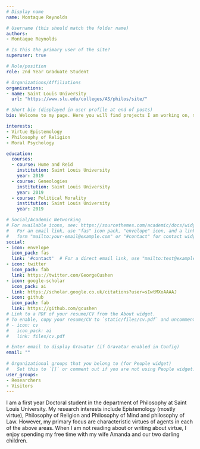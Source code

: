 ```yaml
---
# Display name
name: Montaque Reynolds

# Username (this should match the folder name)
authors:
- Montaque Reynolds

# Is this the primary user of the site?
superuser: true

# Role/position
role: 2nd Year Graduate Student

# Organizations/Affiliations
organizations:
- name: Saint Louis University
  url: "https://www.slu.edu/colleges/AS/philos/site/"

# Short bio (displayed in user profile at end of posts)
bio: Welcome to my page. Here you will find projects I am working on, musings and various other tidbits of procrastination.

interests:
- Virtue Epistemology
- Philosophy of Religion
- Moral Psychology

education:
  courses:
  - course: Hume and Reid
    institution: Saint Louis University
    year: 2019
  - course: Geneologies
    institution: Saint Louis University
    year: 2019
  - course: Political Morality
    institution: Saint Louis University
    year: 2019

# Social/Academic Networking
# For available icons, see: https://sourcethemes.com/academic/docs/widgets/#icons
#   For an email link, use "fas" icon pack, "envelope" icon, and a link in the
#   form "mailto:your-email@example.com" or "#contact" for contact widget.
social:
- icon: envelope
  icon_pack: fas
  link: '#contact'  # For a direct email link, use "mailto:test@example.org".
- icon: twitter
  icon_pack: fab
  link: https://twitter.com/GeorgeCushen
- icon: google-scholar
  icon_pack: ai
  link: https://scholar.google.co.uk/citations?user=sIwtMXoAAAAJ
- icon: github
  icon_pack: fab
  link: https://github.com/gcushen
# Link to a PDF of your resume/CV from the About widget.
# To enable, copy your resume/CV to `static/files/cv.pdf` and uncomment the lines below.  
# - icon: cv
#   icon_pack: ai
#   link: files/cv.pdf

# Enter email to display Gravatar (if Gravatar enabled in Config)
email: ""
  
# Organizational groups that you belong to (for People widget)
#   Set this to `[]` or comment out if you are not using People widget.  
user_groups:
- Researchers
- Visitors
---
```

I am a first year Doctoral student in the department of Philosophy at Saint Louis University. My research interests include Epistemology (mostly virtue), Philosophy of Religion and Philosophy of Mind and philosophy of Law. However, my primary focus are characteristic virtues of agents in each of the above areas. When I am not reading about or writing about virtue, I enjoy spending my free time with my wife Amanda and our two darling children.
 
